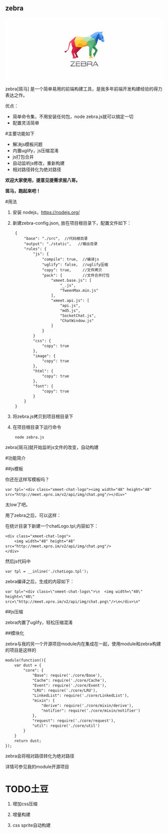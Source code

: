 zebra
-------------

![zebra](./zebra.gif)

zebra[斑马] 是一个简单易用的前端构建工具，是我多年前端开发构建经验的得力表达之作。

优点：

+ 简单命令集，不用安装任何包，node zebra.js就可以搞定一切
+ 配置灵活简单


#主要功能如下

+ 解决js模板问题
+ 内置uglify，js压缩混淆
+ js打包合并
+ 自动监听js修改，重新构建
+ 相对路径转化为绝对路径

**欢迎大家使用，提意见提需求报八哥。**

**斑马，跑起来吧！**


#用法
1. 安装 nodejs，https://nodejs.org/

2. 新建zebra-config.json, 放在项目根目录下，配置文件如下：

		{
			"base": "./src",  //代码根目录
			"output": "./static",   //输出目录
			"rules": {
				"js": {
					"compile": true,  //编译js
					"uglify": false,  //uglify压缩
					"copy": true,     //文件拷贝
					"pack": {         //文件合并打包
						"xmeet.base.js": [
							"_.js",
							"TweenMax.min.js"
						],
						"xmeet.api.js": [
							"api.js",
							"md5.js",
							"SocketChat.js",
							"ChatWindow.js"
						]
					}
				}
				"css": {
					"copy": true
				},
				"image": {
					"copy": true
				},
				"html": {
					"copy": true
				},
				"font": {
					"copy": true
				}
			}
		}
	

3. 将zebra.js拷贝到项目根目录下

4. 在项目根目录下运行命令

		node zebra.js
	
zebra[斑马]就开始监听js文件的改变，自动构建


#功能简介

##js模板

你还在这样写模板吗？

	var tpl='<div class="xmeet-chat-logo"><img width="48" height="48" src="http://meet.xpro.im/v2/api/img/chat.png"/></div>"

太low了吧。

用了zebra之后，可以这样：

在统计目录下新建一个chatLogo.tpl,内容如下：

	<div class="xmeet-chat-logo">
		<img width="48" height="48" src="http://meet.xpro.im/v2/api/img/chat.png"/>
	</div>

然后js代码中

	var tpl = __inline('./chatLogo.tpl');

zebra编译之后，生成的内容如下：

	var tpl="<div class=\"xmeet-chat-logo\">\n	<img width=\"48\" height=\"48\" src=\"http://meet.xpro.im/v2/api/img/chat.png\"/>\n</div>\n"
	
##js压缩

zebra内置了uglify，轻松压缩混淆



##模块化
	
zebra与我的另一个开源项目module内在集成在一起，使用module和zebra构建的项目是这样的
	
	module(function(){
		var dust = {
			"core": {
				"Base": require('./core/Base'),
				"Cache": require('./core/Cache'),
				"Event": require('./core/Event'),
				"LRU": require('./core/LRU'),
				"LinkedList": require('./core/LinkedList'),
				"mixin": {
					"derive": require('./core/mixin/derive'),
					"notifier": require('./core/mixin/notifier')
				},
				"request": require('./core/request'),
				"util": require('./core/util')
			}
		}
		return dust;
	});
	
zebra会将相对路径转化为绝对路径

详情可参见我的module开源项目


# TODO土豆

1. 增加css压缩

2. 增量构建

3. css sprite自动构建
